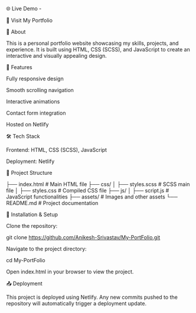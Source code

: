 🌐 Live Demo - 

🔗 Visit My Portfolio

📌 About

This is a personal portfolio website showcasing my skills, projects, and experience. It is built using HTML, CSS (SCSS), and JavaScript to create an interactive and visually appealing design.

🚀 Features

Fully responsive design

Smooth scrolling navigation

Interactive animations

Contact form integration

Hosted on Netlify

🛠️ Tech Stack

Frontend: HTML, CSS (SCSS), JavaScript

Deployment: Netlify

📂 Project Structure

├── index.html        # Main HTML file
├── css/
│   ├── styles.scss   # SCSS main file
│   ├── styles.css    # Compiled CSS file
├── js/
│   ├── script.js     # JavaScript functionalities
├── assets/           # Images and other assets
└── README.md         # Project documentation

🔧 Installation & Setup

Clone the repository:

git clone https://github.com/Anikesh-Srivastav/My-PortFolio.git

Navigate to the project directory:

cd My-PortFolio

Open index.html in your browser to view the project.

📤 Deployment

This project is deployed using Netlify. Any new commits pushed to the repository will automatically trigger a deployment update.
